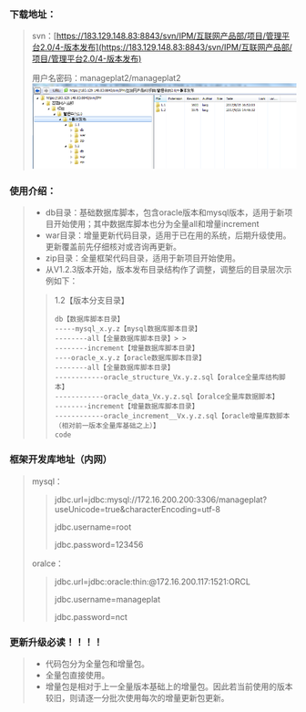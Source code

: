 ### 下载地址：

> svn：[https://183.129.148.83:8843/svn/IPM/互联网产品部/项目/管理平台2.0/4-版本发布](https://183.129.148.83:8843/svn/IPM/互联网产品部/项目/管理平台2.0/4-版本发布)
>
> 用户名密码：manageplat2/manageplat2![](/assets/code_download.png)

### 使用介绍：

> * db目录：基础数据库脚本，包含oracle版本和mysql版本，适用于新项目开始使用；其中数据库脚本也分为全量all和增量increment
> * war目录：增量更新代码目录，适用于已在用的系统，后期升级使用。更新覆盖前先仔细核对或咨询再更新。
> * zip目录：全量框架代码目录，适用于新项目开始使用。
> * 从V1.2.3版本开始，版本发布目录结构作了调整，调整后的目录层次示例如下：
>
> > 1.2【版本分支目录】
> > ```  
> >db【数据库脚本目录】
> >-----mysql_x.y.z【mysql数据库脚本目录】
> >--------all【全量数据库脚本目录】> >
> >--------increment【增量数据库脚本目录】
> >----oracle_x.y.z【oracle数据库脚本目录】
> >--------all【全量数据库脚本目录】
> >------------oracle_structure_Vx.y.z.sql【oralce全量库结构脚本】
> >------------oracle_data_Vx.y.z.sql【oralce全量库数据脚本】
> >--------increment【增量数据库脚本目录】
> >------------oracle_increment__Vx.y.z.sql【oracle增量库数脚本（相对前一版本全量库基础之上）】
> >code
> > ```

### 框架开发库地址（内网）

> mysql：
>
> > jdbc.url=jdbc:mysql://172.16.200.200:3306/manageplat?useUnicode=true&characterEncoding=utf-8
> >
> > jdbc.username=root
> >
> > jdbc.password=123456
>
> oralce：
>
> > jdbc.url=jdbc:oracle:thin:@172.16.200.117:1521:ORCL
> >
> > jdbc.username=manageplat
> >
> > jdbc.password=nct

### 更新升级必读！！！！

> * 代码包分为全量包和增量包。
> * 全量包直接使用。
> * 增量包是相对于上一全量版本基础上的增量包。因此若当前使用的版本较旧，则请逐一分批次使用每次的增量更新包更新。



